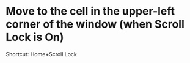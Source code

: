 # Move to the cell in the upper-left corner of the window (when Scroll Lock is On)

Shortcut: Home+Scroll Lock